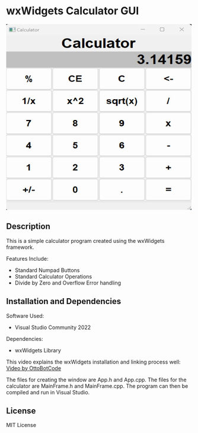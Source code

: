 # wxWidgets Calculator GUI
<img src="https://github.com/NathanPervin/wxWidgets-Calculator-GUI/blob/master/calculatorimg1.jpg" alt="Alt Text" width="500" height="500">

## Description
This is a simple calculator program created using the wxWidgets framework.

Features Include:
- Standard Numpad Buttons
- Standard Calculator Operations
- Divide by Zero and Overflow Error handling

## Installation and Dependencies
Software Used:
- Visual Studio Community 2022

Dependencies:
- wxWidgets Library

This video explains the wxWidgets installation and linking process well:
[Video by OttoBotCode](https://youtu.be/ONYW3hBbk-8?si=DCXSBozoQEiIZvvM)

The files for creating the window are App.h and App.cpp. The files for the calculator are MainFrame.h and MainFrame.cpp.
The program can then be compiled and run in Visual Studio.

## License

MIT License
